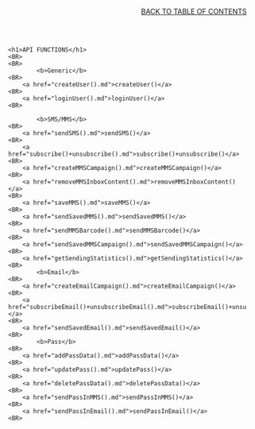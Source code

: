 <p align="right"><a href="/1.3/README.md">BACK TO TABLE OF CONTENTS</a></p>
<BR>
<BR>


<html>
<head>
</head>
<body>
<ul>

	<h1>API FUNCTIONS</h1>
	<BR>
	<BR>
			<b>Generic</b>
	<BR>
		<a href="createUser().md">createUser()</a>
	<BR>
		<a href="loginUser().md">loginUser()</a>
	<BR>

			<b>SMS/MMS</b>
	<BR>
		<a href="sendSMS().md">sendSMS()</a>
	<BR>
		<a href="subscribe()+unsubscribe().md">subscribe()+unsubscribe()</a>
	<BR>
		<a href="createMMSCampaign().md">createMMSCampaign()</a>
	<BR>
		<a href="removeMMSInboxContent().md">removeMMSInboxContent()</a>
	<BR>	
		<a href="saveMMS().md">saveMMS()</a>
	<BR>
		<a href="sendSavedMMS().md">sendSavedMMS()</a>
	<BR>
		<a href="sendMMSBarcode().md">sendMMSBarcode()</a>
	<BR>
		<a href="sendSavedMMSCampaign().md">sendSavedMMSCampaign()</a>
	<BR>
		<a href="getSendingStatistics().md">getSendingStatistics()</a>
	<BR>
			<b>Email</b>		
	<BR>
		<a href="createEmailCampaign().md">createEmailCampaign()</a>
	<BR>
		<a href="subscribeEmail()+unsubscribeEmail().md">subscribeEmail()+unsubscribeEmail()</a>
	<BR>
		<a href="sendSavedEmail().md">sendSavedEmail()</a>
	<BR>
			<b>Pass</b>
	<BR>
		<a href="addPassData().md">addPassData()</a>
	<BR>
		<a href="updatePass().md">updatePass()</a>
	<BR>
		<a href="deletePassData().md">deletePassData()</a>
	<BR>
		<a href="sendPassInMMS().md">sendPassInMMS()</a>
	<BR>
		<a href="sendPassInEmail().md">sendPassInEmail()</a>
	<BR>


</ul>
</body>
</html>
